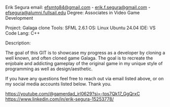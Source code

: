 Erik Segura 
email: efsmtg84@gmail.com - erik.f.segura@gmail.com - efsegura@alumni.fullsail.edu
Degree:  Associates in Video Game Development

Project: Galaga clone
Tools: SFML 2.6.1
OS: Linux Ubuntu 24.04
IDE: VS Code
Lang: C++

Description:

The goal of this GIT is to showcase my progress as a developer by cloning a well known, and often cloned game Galaga.  The goal is to recreate the enjobale and addicting gameplay of the original game
in my unique style of programming as well as design/aesthetic.

If you have any questions feel free to reach out via email listed above, or on my social media accounts listed below.  Thank you.

https://youtube.com/@gamerdad_irl0629?si=-tps7Qk17_GgQrxC
https://www.linkedin.com/in/erik-segura-15253778/
